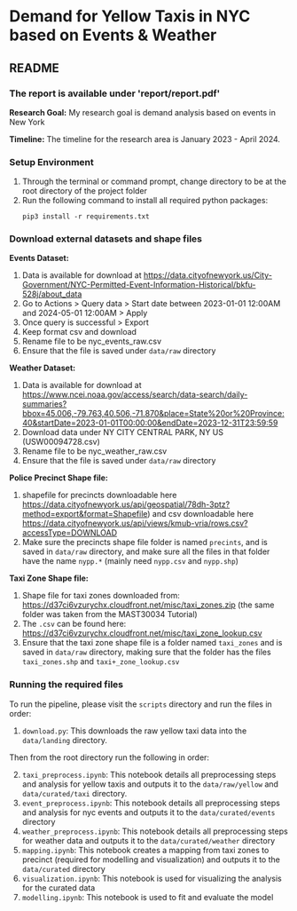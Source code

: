 # Demand for Yellow Taxis in NYC based on Events & Weather

## README 

### The report is available under 'report/report.pdf'

**Research Goal:** My research goal is demand analysis based on events in New York

**Timeline:** The timeline for the research area is January 2023 - April 2024.

### Setup Environment
1. Through the terminal or command prompt, change directory to be at the root directory of the project folder
2. Run the following command to install all required python packages:
    ```
    pip3 install -r requirements.txt
    ```

### Download external datasets and shape files
**Events Dataset:**
1. Data is available for download at https://data.cityofnewyork.us/City-Government/NYC-Permitted-Event-Information-Historical/bkfu-528j/about_data
2. Go to Actions > Query data > Start date between 2023-01-01 12:00AM and 2024-05-01 12:00AM > Apply
3. Once query is successful > Export
4. Keep format csv and download
5. Rename file to be nyc_events_raw.csv
6. Ensure that the file is saved under `data/raw` directory

**Weather Dataset:**
1. Data is available for download at https://www.ncei.noaa.gov/access/search/data-search/daily-summaries?bbox=45.006,-79.763,40.506,-71.870&place=State%20or%20Province:40&startDate=2023-01-01T00:00:00&endDate=2023-12-31T23:59:59
2. Download data under NY CITY CENTRAL PARK, NY US (USW00094728.csv)
3. Rename file to be nyc_weather_raw.csv
4. Ensure that the file is saved under `data/raw` directory

**Police Precinct Shape file:**
1. shapefile for precincts downloadable here https://data.cityofnewyork.us/api/geospatial/78dh-3ptz?method=export&format=Shapefile) and csv downloadable here https://data.cityofnewyork.us/api/views/kmub-vria/rows.csv?accessType=DOWNLOAD 
2. Make sure the precincts shape file folder is named `precints`, and is saved in `data/raw` directory, and make sure all the files in that folder have the name `nypp.*` (mainly need `nypp.csv` and `nypp.shp`)

**Taxi Zone Shape file:**
1. Shape file for taxi zones downloaded from: https://d37ci6vzurychx.cloudfront.net/misc/taxi_zones.zip (the same folder was taken from the MAST30034 Tutorial)
2. The `.csv` can be found here: https://d37ci6vzurychx.cloudfront.net/misc/taxi_zone_lookup.csv
4. Ensure that the taxi zone shape file is a folder named `taxi_zones` and is saved in `data/raw` directory, making sure that the folder has the files `taxi_zones.shp` and `taxi+_zone_lookup.csv`

### Running the required files
To run the pipeline, please visit the `scripts` directory and run the files in order:
1. `download.py`: This downloads the raw yellow taxi data into the `data/landing` directory.

Then from the root directory run the following in order:

2. `taxi_preprocess.ipynb`: This notebook details all preprocessing steps and analysis for yellow taxis and outputs it to the `data/raw/yellow` and `data/curated/taxi` directory.
3. `event_preprocess.ipynb`: This notebook details all preprocessing steps and analysis for nyc events and outputs it to the `data/curated/events` directory
4. `weather_preprocess.ipynb`: This notebook details all preprocessing steps for weather data and outputs it to the `data/curated/weather` directory
5. `mapping.ipynb`: This notebook creates a mapping from taxi zones to precinct (required for modelling and visualization) and outputs it to the `data/curated` directory
6. `visualization.ipynb`: This notebook is used for visualizing the analysis for the curated data
7. `modelling.ipynb`: This notebook is used to fit and evaluate the model
